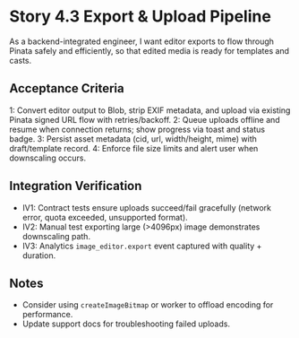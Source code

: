 # Story 4.3 Export & Upload Pipeline

As a backend-integrated engineer,
I want editor exports to flow through Pinata safely and efficiently,
so that edited media is ready for templates and casts.

## Acceptance Criteria
1: Convert editor output to Blob, strip EXIF metadata, and upload via existing Pinata signed URL flow with retries/backoff.
2: Queue uploads offline and resume when connection returns; show progress via toast and status badge.
3: Persist asset metadata (cid, url, width/height, mime) with draft/template record.
4: Enforce file size limits and alert user when downscaling occurs.

## Integration Verification
- IV1: Contract tests ensure uploads succeed/fail gracefully (network error, quota exceeded, unsupported format).
- IV2: Manual test exporting large (>4096px) image demonstrates downscaling path.
- IV3: Analytics `image_editor.export` event captured with quality + duration.

## Notes
- Consider using `createImageBitmap` or worker to offload encoding for performance.
- Update support docs for troubleshooting failed uploads.
